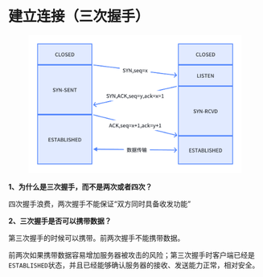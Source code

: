 # 建立连接（三次握手）



<figure><img src="../../../.gitbook/assets/whiteboard_exported_image.png" alt=""><figcaption></figcaption></figure>

**1、为什么是三次握手，而不是两次或者四次？**

四次握手浪费，两次握手不能保证“双方同时具备收发功能”



**2、三次握手是否可以携带数据？**

第三次握手的时候可以携带。前两次握手不能携带数据。

前两次如果携带数据容易增加服务器被攻击的风险；第三次握手时客户端已经是`ESTABLISHED`状态，并且已经能够确认服务器的接收、发送能力正常，相对安全。
